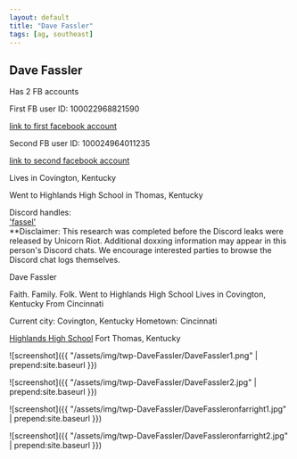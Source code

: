 ```yaml
---
layout: default
title: "Dave Fassler"
tags: [ag, southeast]
---
```



## Dave Fassler
Has 2 FB accountsFirst FB user ID: 100022968821590[link to first facebook account](https://www.facebook.com/100022968821590)Second FB user ID: 100024964011235[link to second facebook account](https://www.facebook.com/100024964011235)Lives in Covington, KentuckyWent to Highlands High School in Thomas, KentuckyDiscord handles:  ['fassel'](https://discordleaks.unicornriot.ninja/discord/user/2388)  **Disclaimer: This research was completed before the Discord leaks were released by Unicorn Riot. Additional doxxing information may appear in this person's Discord chats. We encourage interested parties to browse the Discord chat logs themselves.


 Dave Fassler


 Faith. Family. Folk. Went to Highlands High School Lives in Covington, Kentucky From Cincinnati

Current city: Covington, Kentucky
Hometown: Cincinnati

[Highlands High School](https://www.facebook.com/pages/Highlands-High-School/105485006151617) Fort Thomas, Kentucky





![screenshot]({{ "/assets/img/twp-DaveFassler/DaveFassler1.png" | prepend:site.baseurl }})


![screenshot]({{ "/assets/img/twp-DaveFassler/DaveFassler2.jpg" | prepend:site.baseurl }})


![screenshot]({{ "/assets/img/twp-DaveFassler/DaveFassleronfarright1.jpg" | prepend:site.baseurl }})


![screenshot]({{ "/assets/img/twp-DaveFassler/DaveFassleronfarright2.jpg" | prepend:site.baseurl }})